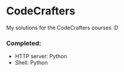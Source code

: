 # CodeCrafters
My solutions for the CodeCrafters courses :D  
### Completed:  
- HTTP server: Python
- Shell: Python
